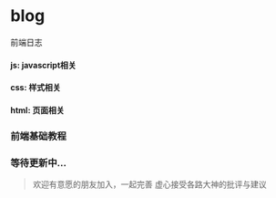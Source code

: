 # blog
前端日志

#### js: javascript相关
#### css: 样式相关
#### html: 页面相关


### 前端基础教程
### 等待更新中...

> 欢迎有意愿的朋友加入，一起完善
> 虚心接受各路大神的批评与建议
